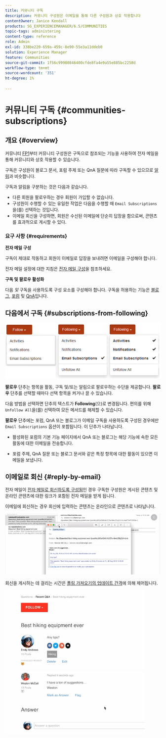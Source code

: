 ```yaml
---
title: 커뮤니티 구독
description: 커뮤니티 구성원은 이메일을 통해 다른 구성원과 상호 작용합니다
contentOwner: Janice Kendall
products: SG_EXPERIENCEMANAGER/6.5/COMMUNITIES
topic-tags: administering
content-type: reference
role: Admin
exl-id: 338be220-659a-459c-8e90-55e3a11ddeb0
solution: Experience Manager
feature: Communities
source-git-commit: 1f56c99980846400cfde8fa4e9a55e885bc2258d
workflow-type: tm+mt
source-wordcount: '351'
ht-degree: 1%

---
```


# 커뮤니티 구독 {#communities-subscriptions}

## 개요 {#overview}

커뮤니티 [FP1](deploy-communities.md#latestfeaturepack)부터 커뮤니티 구성원은 구독으로 참조되는 기능을 사용하여 전자 메일을 통해 커뮤니티와 상호 작용할 수 있습니다.

구독은 구성원이 블로그 문서, 포럼 주제 또는 QnA 질문에 따라 구독할 수 있으므로 [알림](notifications.md)과 비슷합니다.

구독과 알림을 구분하는 것은 다음과 같습니다.

* 다른 회원을 팔로우하는 경우 회원이 가입할 수 없습니다.
* 구성원이 수행할 수 있는 유일한 작업은 다음을 수행할 때 `Email Subscriptions`을(를) 선택하는 것입니다.
* 이메일 회신을 구성하면, 회원은 수신된 이메일에 단순히 답장을 함으로써, 콘텐츠를 효과적으로 게시할 수 있다.

### 요구 사항 {#requirements}

**전자 메일 구성**

구독이 제대로 작동하고 회원이 이메일로 답장을 보내려면 이메일을 구성해야 합니다.

전자 메일 설정에 대한 지침은 [전자 메일 구성](email.md)을 참조하세요.

**구독 및 팔로우 활성화**

다음 *및* 구독을 사용하도록 구성 요소를 구성해야 합니다. 구독을 허용하는 기능은 [블로그](blog-feature.md), [포럼](forum.md) 및 [QnA](working-with-qna.md)입니다.

## 다음에서 구독 {#subscriptions-from-following}

![구독-팔로우](assets/subscription-following.png)

**팔로우** 단추는 항목을 활동, 구독 및/또는 알림으로 팔로우하는 수단을 제공합니다. **팔로우** 단추를 선택할 때마다 선택 항목을 켜거나 끌 수 있습니다.

다음 방법을 선택하면 단추의 텍스트가 **Following**(으)로 변경됩니다. 편의를 위해 `Unfollow All`을(를) 선택하여 모든 메서드를 해제할 수 있습니다.

**팔로우** 단추에는 포럼, QnA 또는 블로그가 이메일 구독을 사용하도록 구성된 경우에만 `Email Subscriptions` 옵션이 포함됩니다. 이 단추가 나타납니다.

* 활성화된 포럼의 기본 기능 페이지에서 QnA 또는 블로그는 해당 기능에 속한 모든 활동에 대한 이메일을 전송합니다.

* 포럼 주제, QnA 질문 또는 블로그 문서와 같은 특정 항목에 대한 활동이 있으면 이메일을 보냅니다.

## 이메일로 회신 {#reply-by-email}

전자 메일이 [전자 메일로 회신하도록 구성됨](email.md#configure-polling-importer)인 경우 구독한 구성원은 게시된 콘텐츠 및 온라인 콘텐츠에 대한 링크가 포함된 전자 메일을 받게 됩니다.

이메일에 회신하는 경우 회신에 입력하는 콘텐츠는 온라인으로 콘텐츠로 나타납니다.

![전자 메일 회신](assets/email-reply.png)

회신을 게시하는 데 걸리는 시간은 [폴링 가져오기의 업데이트 간격](email.md#configure-polling-importer)에 의해 제어됩니다.

![QA](assets/qa.png)
